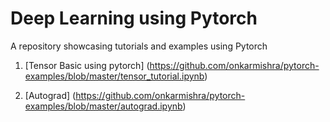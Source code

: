 # Deep Learning using Pytorch

A repository showcasing tutorials and examples using Pytorch

1. [Tensor Basic using pytorch] (https://github.com/onkarmishra/pytorch-examples/blob/master/tensor_tutorial.ipynb)

2. [Autograd] (https://github.com/onkarmishra/pytorch-examples/blob/master/autograd.ipynb)

